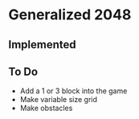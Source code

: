 # Generalized 2048

## Implemented

## To Do
* Add a 1 or 3 block into the game
* Make variable size grid
* Make obstacles
